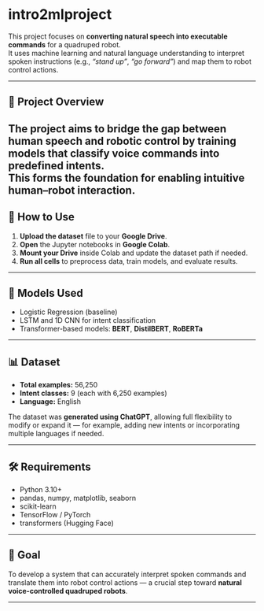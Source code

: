 # intro2mlproject
This project focuses on **converting natural speech into executable commands** for a quadruped robot.  
It uses machine learning and natural language understanding to interpret spoken instructions (e.g., *“stand up”*, *“go forward”*) and map them to robot control actions.

---

## 📁 Project Overview
The project aims to bridge the gap between **human speech** and **robotic control** by training models that classify voice commands into predefined intents.  
This forms the foundation for enabling intuitive human–robot interaction.
---

## 🚀 How to Use

1. **Upload the dataset** file to your **Google Drive**.  
2. **Open** the Jupyter notebooks in **Google Colab**.  
3. **Mount your Drive** inside Colab and update the dataset path if needed.  
4. **Run all cells** to preprocess data, train models, and evaluate results.

---

## 🧠 Models Used
- Logistic Regression (baseline)  
- LSTM and 1D CNN for intent classification  
- Transformer-based models: **BERT**, **DistilBERT**, **RoBERTa**

---

## 📊 Dataset
- **Total examples:** 56,250  
- **Intent classes:** 9 (each with 6,250 examples)  
- **Language:** English  

The dataset was **generated using ChatGPT**, allowing full flexibility to modify or expand it — for example, adding new intents or incorporating multiple languages if needed.

---

## 🛠 Requirements
- Python 3.10+  
- pandas, numpy, matplotlib, seaborn  
- scikit-learn  
- TensorFlow / PyTorch  
- transformers (Hugging Face)

---

## 🎯 Goal
To develop a system that can accurately interpret spoken commands and translate them into robot control actions — a crucial step toward **natural voice-controlled quadruped robots**.

---
